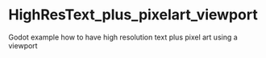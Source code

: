 # HighResText_plus_pixelart_viewport
Godot example how to have high resolution text plus pixel art using a viewport
